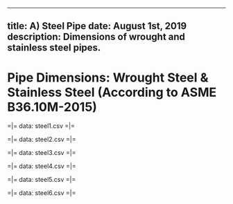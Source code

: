 -----
title: A) Steel Pipe
date: August 1st, 2019
description: Dimensions of wrought and stainless steel pipes.
-----

# Pipe Dimensions: Wrought Steel & Stainless Steel (According to ASME B36.10M-2015)

=|=
data: steel1.csv
=|=

=|=
data: steel2.csv
=|=

=|=
data: steel3.csv
=|=

=|=
data: steel4.csv
=|=

=|=
data: steel5.csv
=|=

=|=
data: steel6.csv
=|=



